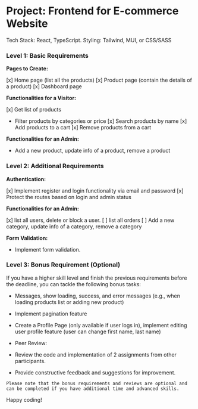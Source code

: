 # Project: Frontend for E-commerce Website

Tech Stack: React, TypeScript. Styling: Tailwind, MUI, or CSS/SASS

### Level 1: Basic Requirements

**Pages to Create:**

[x] Home page (list all the products)
[x] Product page (contain the details of a product)
[x] Dashboard page

**Functionalities for a Visitor:**

[x] Get list of products

- Filter products by categories or price
  [x] Search products by name
  [x] Add products to a cart
  [x] Remove products from a cart

**Functionalities for an Admin:**

- Add a new product, update info of a product, remove a product

### Level 2: Additional Requirements

**Authentication:**

[x] Implement register and login functionality via email and password
[x] Protect the routes based on login and admin status

**Functionalities for an Admin:**

[x] list all users, delete or block a user.
[ ] list all orders
[ ] Add a new category, update info of a category, remove a category

**Form Validation:**

- Implement form validation.

### Level 3: Bonus Requirement (Optional)

If you have a higher skill level and finish the previous requirements before the deadline, you can tackle the following bonus tasks:

- Messages, show loading, success, and error messages (e.g., when loading products list or adding new product)
- Implement pagination feature
- Create a Profile Page (only available if user logs in), implement editing user profile feature (user can change first name, last name)

- Peer Review:
- Review the code and implementation of 2 assignments from other participants.
- Provide constructive feedback and suggestions for improvement.

`Please note that the bonus requirements and reviews are optional and can be completed if you have additional time and advanced skills.`

Happy coding!
